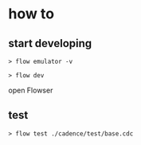 # how to

## start developing

```script
> flow emulator -v

> flow dev
```

open Flowser

## test

```script
> flow test ./cadence/test/base.cdc
```
